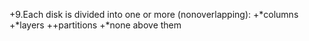 +9.Each disk is divided into one or more (nonoverlapping):
+*columns
+*layers
++partitions
+*none above them
